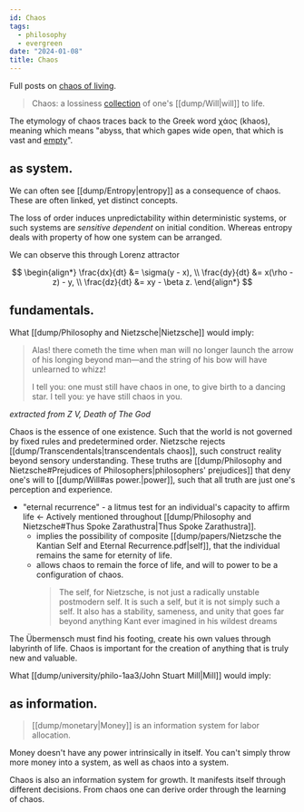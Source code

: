 ```yaml
---
id: Chaos
tags:
  - philosophy
  - evergreen
date: "2024-01-08"
title: Chaos
---
```


Full posts on [chaos of living](posts/Chaos.md).

> Chaos: a lossiness [collection](https://subconscious.substack.com/p/self-organizing-ideas) of one's [[dump/Will|will]] to life.

The etymology of chaos traces back to the Greek word χάος (khaos), meaning which means "abyss, that which gapes wide open, that which is vast and [empty](https://www.merriam-webster.com/wordplay/chaos-meaning-and-history)".

## as system.

We can often see [[dump/Entropy|entropy]] as a consequence of chaos. These are often linked, yet distinct concepts.

The loss of order induces unpredictability within deterministic systems, or such systems are _sensitive dependent_ on initial condition. Whereas entropy deals with property of how one system can be arranged.

We can observe this through Lorenz attractor

$$
\begin{align*}
\frac{dx}{dt} &= \sigma(y - x), \\
\frac{dy}{dt} &= x(\rho - z) - y, \\
\frac{dz}{dt} &= xy - \beta z.
\end{align*}
$$

## fundamentals.

What [[dump/Philosophy and Nietzsche|Nietzsche]] would imply:

> Alas! there cometh the time when man will no longer launch the arrow of his longing beyond man—and the string of his bow will have unlearned to whizz!
>
> I tell you: one must still have chaos in one, to give birth to a dancing star. I tell you: ye have still chaos in you.

_extracted from Z V, Death of The God_

Chaos is the essence of one existence. Such that the world is not governed by fixed rules and predetermined order. Nietzsche rejects [[dump/Transcendentals|transcendentals chaos]], such construct reality beyond sensory understanding. These truths are [[dump/Philosophy and Nietzsche#Prejudices of Philosophers|philosophers' prejudices]] that deny one's will to [[dump/Will#as power.|power]], such that all truth are just one's perception and experience.

- "eternal recurrence" - a litmus test for an individual's capacity to affirm life <- Actively mentioned throughout [[dump/Philosophy and Nietzsche#Thus Spoke Zarathustra|Thus Spoke Zarathustra]].
  - implies the possibility of composite [[dump/papers/Nietzsche the Kantian Self and Eternal Recurrence.pdf|self]], that the individual remains the same for eternity of life.
  - allows chaos to remain the force of life, and will to power to be a configuration of chaos.
    > The self, for Nietzsche, is not just a radically unstable postmodern self.  It is such a self, but it is not simply such a self.  It also has a stability, sameness, and unity that goes far beyond anything Kant ever imagined in his wildest dreams

The Übermensch must find his footing, create his own values through labyrinth of life. Chaos is important for the creation of anything that is truly new and valuable.

What [[dump/university/philo-1aa3/John Stuart Mill|Mill]] would imply:


## as information.

> [[dump/monetary|Money]] is an information system for labor allocation.

Money doesn't have any power intrinsically in itself. You can't simply throw more money into a system, as well as chaos into a system.

Chaos is also an information system for growth. It manifests itself through different decisions. From chaos one can derive order through the learning of chaos.
